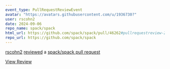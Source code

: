 ```yaml
---
event_type: PullRequestReviewEvent
avatar: "https://avatars.githubusercontent.com/u/1936730?"
user: rscohn2
date: 2024-09-06
repo_name: spack/spack
html_url: https://github.com/spack/spack/pull/46262#pullrequestreview-2287189287
repo_url: https://github.com/spack/spack
---
```


<a href='https://github.com/rscohn2' target='_blank'>rscohn2</a> <a href='https://github.com/spack/spack/pull/46262#pullrequestreview-2287189287' target='_blank'>reviewed</a> a <a href='https://github.com/spack/spack/pull/46262' target='_blank'>spack/spack pull request</a>

<small></small>

<a href='https://github.com/spack/spack/pull/46262#pullrequestreview-2287189287' target='_blank'>View Review</a>